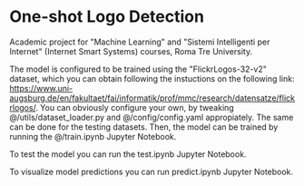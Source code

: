 # One-shot Logo Detection
Academic project for "Machine Learning" and "Sistemi Intelligenti per Internet" (Internet Smart Systems) courses, Roma Tre University.

The model is configured to be trained using the "FlickrLogos-32-v2" dataset, which you can obtain following the instuctions on the following link: https://www.uni-augsburg.de/en/fakultaet/fai/informatik/prof/mmc/research/datensatze/flickrlogos/. You can obviously configure your own, by tweaking @/utils/dataset_loader.py and @/config/config.yaml appropiately. The same can be done for the testing datasets.
Then, the model can be trained by running the @/train.ipynb Jupyter Notebook.

To test the model you can run the test.ipynb Jupyter Notebook.

To visualize model predictions you can run predict.ipynb Jupyter Notebook.
